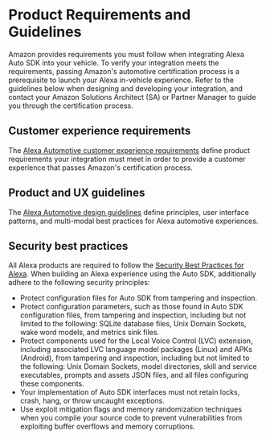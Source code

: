 # Product Requirements and Guidelines

Amazon provides requirements you must follow when integrating Alexa Auto SDK into your vehicle. To verify your integration meets the requirements, passing Amazon's automotive certification process is a prerequisite to launch your Alexa in-vehicle experience. Refer to the guidelines below when designing and developing your integration, and contact your Amazon Solutions Architect (SA) or Partner Manager to guide you through the certification process.

## Customer experience requirements

The [Alexa Automotive customer experience requirements](https://github.com/alexa/alexa-auto-sdk/blob/master/Alexa_Embedded_CX_Requirements_v12.0.xlsx) define product requirements your integration must meet in order to provide a customer experience that passes Amazon's certification process.

## Product and UX guidelines

The [Alexa Automotive design guidelines](https://developer.amazon.com/en-US/docs/alexa/alexa-auto/about-this-guide.html) define principles, user interface patterns, and multi-modal best practices for Alexa automotive experiences.

## Security best practices

All Alexa products are required to follow the [Security Best Practices for Alexa](https://developer.amazon.com/en-US/docs/alexa/alexa-voice-service/avs-security-reqs.html). When building an Alexa experience using the Auto SDK, additionally adhere to the following security principles:

* Protect configuration files for Auto SDK from tampering and inspection.
* Protect configuration parameters, such as those found in Auto SDK configuration files, from tampering and inspection, including but not limited to the following: SQLite database files, Unix Domain Sockets, wake word models, and metrics sink files.
* Protect components used for the Local Voice Control (LVC) extension, including associated LVC language model packages (Linux) and APKs (Android), from tampering and inspection, including but not limited to the following: Unix Domain Sockets, model directories, skill and service executables, prompts and assets JSON files, and all files configuring these components. 
* Your implementation of Auto SDK interfaces must not retain locks, crash, hang, or throw uncaught exceptions.
* Use exploit mitigation flags and memory randomization techniques when you compile your source code to prevent vulnerabilities from exploiting buffer overflows and memory corruptions. 